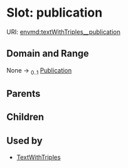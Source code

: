 
# Slot: publication




URI: [envmd:textWithTriples__publication](http://w3id.org/ontogpt/environmental-metadatatextWithTriples__publication)


## Domain and Range

None &#8594;  <sub>0..1</sub> [Publication](Publication.md)

## Parents


## Children


## Used by

 * [TextWithTriples](TextWithTriples.md)
